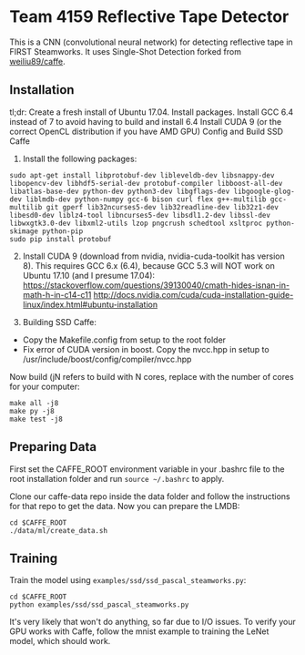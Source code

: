 # Team 4159 Reflective Tape Detector

This is a CNN (convolutional neural network) for detecting reflective tape in FIRST Steamworks. It uses Single-Shot Detection forked from [weiliu89/caffe](https://github.com/weiliu89/caffe/tree/ssd/).

## Installation
tl;dr:
Create a fresh install of Ubuntu 17.04.
Install packages. Install GCC 6.4 instead of 7 to avoid having to build and install 6.4
Install CUDA 9 (or the correct OpenCL distribution if you have AMD GPU)
Config and Build SSD Caffe

1. Install the following packages:
```Shell
sudo apt-get install libprotobuf-dev libleveldb-dev libsnappy-dev libopencv-dev libhdf5-serial-dev protobuf-compiler libboost-all-dev libatlas-base-dev python-dev python3-dev libgflags-dev libgoogle-glog-dev liblmdb-dev python-numpy gcc-6 bison curl flex g++-multilib gcc-multilib git gperf lib32ncurses5-dev lib32readline-dev lib32z1-dev libesd0-dev liblz4-tool libncurses5-dev libsdl1.2-dev libssl-dev libwxgtk3.0-dev libxml2-utils lzop pngcrush schedtool xsltproc python-skimage python-pip
sudo pip install protobuf
```

2. Install CUDA 9 (download from nvidia, nvidia-cuda-toolkit has version 8). This requires GCC 6.x (6.4), because GCC 5.3 will NOT work on Ubuntu 17.10 (and I presume 17.04): 
https://stackoverflow.com/questions/39130040/cmath-hides-isnan-in-math-h-in-c14-c11
http://docs.nvidia.com/cuda/cuda-installation-guide-linux/index.html#ubuntu-installation

3. Building SSD Caffe:
* Copy the Makefile.config from setup to the root folder
* Fix error of CUDA version in boost. Copy the nvcc.hpp in setup to /usr/include/boost/config/compiler/nvcc.hpp

Now build (jN refers to build with N cores, replace with the number of cores for your computer:
```Shell
make all -j8
make py -j8
make test -j8
```

## Preparing Data

First set the CAFFE_ROOT environment variable in your .bashrc file to the root installation folder and run `source ~/.bashrc` to apply.

Clone our caffe-data repo inside the data folder and follow the instructions for that repo to get the data. Now you can prepare the LMDB:

```Shell
cd $CAFFE_ROOT
./data/ml/create_data.sh
```

## Training

Train the model using `examples/ssd/ssd_pascal_steamworks.py`:

```Shell
cd $CAFFE_ROOT
python examples/ssd/ssd_pascal_steamworks.py
```

It's very likely that won't do anything, so far due to I/O issues. To verify your GPU works with Caffe, follow the mnist example to training the LeNet model, which should work.
